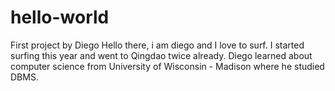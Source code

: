 # hello-world
First project by Diego
Hello there, i am diego and I love to surf.  I started surfing this year and went to Qingdao twice already. 
Diego learned about computer science from University of Wisconsin - Madison where he studied DBMS. 
